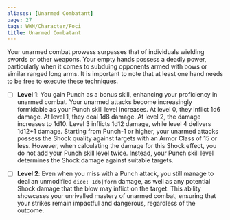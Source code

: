 ```yaml
---
aliases: [Unarmed Combatant]
page: 27
tags: WWN/Character/Foci
title: Unarmed Combatant
---
```


Your unarmed combat prowess surpasses that of individuals wielding swords or other weapons. Your empty hands possess a deadly power, particularly when it comes to subduing opponents armed with bows or similar ranged long arms. It is important to note that at least one hand needs to be free to execute these techniques.

- [ ] **Level 1**: You gain Punch as a bonus skill, enhancing your proficiency in unarmed combat. Your unarmed attacks become increasingly formidable as your Punch skill level increases. At level 0, they inflict 1d6 damage. At level 1, they deal 1d8 damage. At level 2, the damage increases to 1d10. Level 3 inflicts 1d12 damage, while level 4 delivers 1d12+1 damage. Starting from Punch-1 or higher, your unarmed attacks possess the Shock quality against targets with an Armor Class of 15 or less. However, when calculating the damage for this Shock effect, you do not add your Punch skill level twice. Instead, your Punch skill level determines the Shock damage against suitable targets.

- [ ] **Level 2**: Even when you miss with a Punch attack, you still manage to deal an unmodified `dice: 1d6|form` damage, as well as any potential Shock damage that the blow may inflict on the target. This ability showcases your unrivalled mastery of unarmed combat, ensuring that your strikes remain impactful and dangerous, regardless of the outcome.


